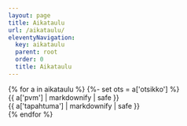 ```yaml
---
layout: page
title: Aikataulu
url: /aikataulu/
eleventyNavigation:
  key: aikataulu
  parent: root
  order: 0
  title: Aikataulu
---
```

<div role="list">
{% for a in aikataulu %}
{%- set ots = a['otsikko'] %}
<div class="row flex-wrap mb-2 mt-2 {% if ots %}bg-info bg-gradient text-light fw-bolder p-1{% endif %}" 
  {% if ots %}role="heading"{% else %}role="listitem"{% endif %}>
<div class="col-sm-3">{{ a['pvm'] | markdownify | safe }}</div>
<div class="col-sm-9">{{ a['tapahtuma'] | markdownify | safe }}</div>
</div>
{% endfor %}
</div>

